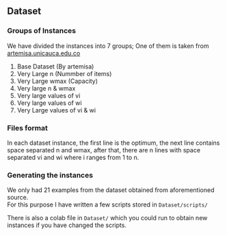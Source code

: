 ## Dataset

### Groups of Instances

We have divided the instances into 7 groups; One of them is taken from [artemisa.unicauca.edu.co](http://artemisa.unicauca.edu.co/~johnyortega/instances_01_KP/)

1.  Base Dataset (By artemisa)
2.  Very Large n (Nummber of items)
3.  Very Large wmax (Capacity)
4.  Very large n & wmax
5.  Very large values of vi
6.  Very large values of wi
7.  Very Large values of vi & wi

### Files format

In each dataset instance, the first line is the optimum, the next line contains space separated n and wmax, after that, there are n lines with space separated vi and wi where i ranges from 1 to n. <br>

### Generating the instances

We only had 21 examples from the dataset obtained from aforementioned source. <br>
For this purpose I have written a few scripts stored in `Dataset/scripts/`

There is also a colab file in `Dataset/` which you could run to obtain new instances if you have changed the scripts.

